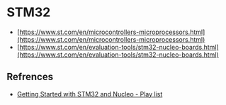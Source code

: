 # STM32

* [https://www.st.com/en/microcontrollers-microprocessors.html](https://www.st.com/en/microcontrollers-microprocessors.html)
* [https://www.st.com/en/evaluation-tools/stm32-nucleo-boards.html](https://www.st.com/en/evaluation-tools/stm32-nucleo-boards.html)

## Refrences

* [Getting Started with STM32 and Nucleo - Play list](https://www.youtube.com/playlist?list=PLEBQazB0HUyRYuzfi4clXsKUSgorErmBv)
